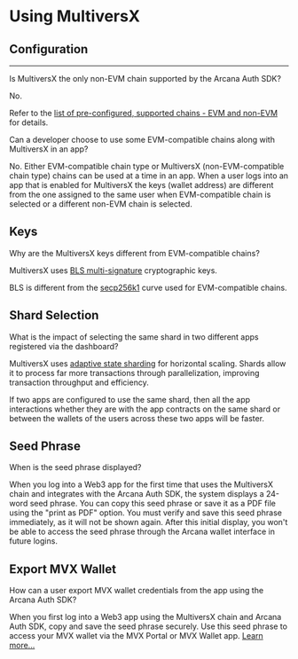 # Using MultiversX

## Configuration

______________________________________________________________________

Is MultiversX the only non-EVM chain supported by the Arcana Auth SDK?

No.

Refer to the [list of pre-configured, supported chains - EVM and non-EVM](../../web3-stack/chains/) for details.

Can a developer choose to use some EVM-compatible chains along with MultiversX in an app?

No. Either EVM-compatible chain type or MultiversX (non-EVM-compatible chain type) chains can be used at a time in an app. When a user logs into an app that is enabled for MultiversX the keys (wallet address) are different from the one assigned to the same user when EVM-compatible chain is selected or a different non-EVM chain is selected.

## Keys

Why are the MultiversX keys different from EVM-compatible chains?

MultiversX uses [BLS multi-signature](https://en.wikipedia.org/wiki/BLS_digital_signature) cryptographic keys.

BLS is different from the [secp256k1](https://www.secg.org/sec2-v2.pdf) curve used for EVM-compatible chains.

## Shard Selection

What is the impact of selecting the same shard in two different apps registered via the dashboard?

MultiversX uses [adaptive state sharding](https://docs.multiversx.com/technology/adaptive-state-sharding/) for horizontal scaling. Shards allow it to process far more transactions through parallelization, improving transaction throughput and efficiency.

If two apps are configured to use the same shard, then all the app interactions whether they are with the app contracts on the same shard or between the wallets of the users across these two apps will be faster.

## Seed Phrase

When is the seed phrase displayed?

When you log into a Web3 app for the first time that uses the MultiversX chain and integrates with the Arcana Auth SDK, the system displays a 24-word seed phrase. You can copy this seed phrase or save it as a PDF file using the "print as PDF" option. You must verify and save this seed phrase immediately, as it will not be shown again. After this initial display, you won't be able to access the seed phrase through the Arcana wallet interface in future logins.

## Export MVX Wallet

How can a user export MVX wallet credentials from the app using the Arcana Auth SDK?

When you first log into a Web3 app using the MultiversX chain and Arcana Auth SDK, copy and save the seed phrase securely. Use this seed phrase to access your MVX wallet via the MVX Portal or MVX Wallet app. [Learn more...](https://docs.multiversx.com/wallet/wallet-extension/#import-existing-wallet)
